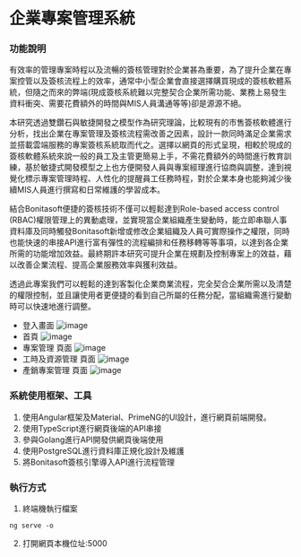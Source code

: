 # 企業專案管理系統

### 功能說明
有效率的管理專案時程以及流暢的簽核管理對於企業甚為重要，為了提升企業在專案控管以及簽核流程上的效率，通常中小型企業會直接選擇購買現成的簽核軟體系統，但隨之而來的弊端(現成簽核系統難以完整契合企業所需功能、業務上易發生資料衝突、需要花費額外的時間與MIS人員溝通等等​)卻是源源不絕。 

本研究透過雙鑽石與敏捷開發之模型作為研究理論，比較現有的市售簽核軟體進行分析，找出企業在專案管理及簽核流程需改善之因素，設計一款同時滿足企業需求並搭載雲端服務的專案簽核系統取而代之。選擇以網頁的形式呈現，相較於現成的簽核軟體系統來說一般的員工及主管更簡易上手，不需花費額外的時間進行教育訓練，基於敏捷式開發模型之上也方便開發人員與專案經理進行協商與調整，達到視覺化標示專案管理時程、人性化的提醒員工任務時程，對於企業本身也能夠減少後續MIS人員進行撰寫和日常維護的學習成本。 

結合Bonitasoft便捷的簽核技術不僅可以輕鬆達到Role-based access control (RBAC)權限管理上的異動處理，並實現當企業組織產生變動時，能立即串聯人事資料庫及同時觸發Bonitasoft新增或修改企業組織及人員可實際操作之權限，同時也能快速的串接API進行富有彈性的流程編排和任務移轉等等事項，以達到各企業所需的功能增加效益。最終期許本研究可提升企業在規劃及控制專案上的效益，藉以改善企業流程、提高企業服務效率與獲利效益。 

透過此專案我們可以輕鬆的達到客製化企業商業流程，完全契合企業所需以及清楚的權限控制，並且讓使用者更便捷的看到自己所屬的任務分配，當組織需進行變動時可以快速地進行調整。 
* 登入畫面
![image](https://user-images.githubusercontent.com/69799370/236857550-86605170-b88c-4db7-8963-2d029857f3e1.png)
* 首頁
![image](https://user-images.githubusercontent.com/69799370/236857705-1906029f-0734-4062-bea5-932c29b51d0c.png)
* 專案管理 頁面
![image](https://user-images.githubusercontent.com/69799370/236857828-85d2f8d7-8655-4dc0-b6bb-737b64330bef.png)
* 工時及資源管理 頁面
![image](https://user-images.githubusercontent.com/69799370/236858137-77ce61c1-e064-41ba-834b-a4c9b52fe012.png)
* 產銷專案管理 頁面
![image](https://user-images.githubusercontent.com/69799370/236858351-6bca38e5-166b-4a5c-bee9-c45cea3e6cb3.png)

### 系統使用框架、工具
1. 使用Angular框架及Material、PrimeNG的UI設計，進行網頁前端開發。
2. 使用TypeScript進行網頁後端的API串接
3. 參與Golang進行API開發供網頁後端使用
4. 使用PostgreSQL進行資料庫正規化設計及維護
5. 將Bonitasoft簽核引擎導入API進行流程管理
### 執行方式
1. 終端機執行檔案
```
ng serve -o
```
2. 打開網頁本機位址:5000
